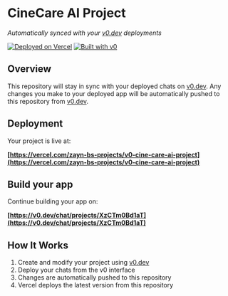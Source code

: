 # CineCare AI Project

*Automatically synced with your [v0.dev](https://v0.dev) deployments*

[![Deployed on Vercel](https://img.shields.io/badge/Deployed%20on-Vercel-black?style=for-the-badge&logo=vercel)](https://vercel.com/zayn-bs-projects/v0-cine-care-ai-project)
[![Built with v0](https://img.shields.io/badge/Built%20with-v0.dev-black?style=for-the-badge)](https://v0.dev/chat/projects/XzCTm0Bd1aT)

## Overview

This repository will stay in sync with your deployed chats on [v0.dev](https://v0.dev).
Any changes you make to your deployed app will be automatically pushed to this repository from [v0.dev](https://v0.dev).

## Deployment

Your project is live at:

**[https://vercel.com/zayn-bs-projects/v0-cine-care-ai-project](https://vercel.com/zayn-bs-projects/v0-cine-care-ai-project)**

## Build your app

Continue building your app on:

**[https://v0.dev/chat/projects/XzCTm0Bd1aT](https://v0.dev/chat/projects/XzCTm0Bd1aT)**

## How It Works

1. Create and modify your project using [v0.dev](https://v0.dev)
2. Deploy your chats from the v0 interface
3. Changes are automatically pushed to this repository
4. Vercel deploys the latest version from this repository